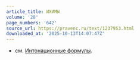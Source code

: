 ```yaml
---
article_title: ИХИМЫ
volume: '28'
page_numbers: '642'
source_url: https://pravenc.ru/text/1237953.html
downloaded_at: '2025-10-13T14:07:47Z'
---
```


- см. [Интонационные формулы](<https://pravenc.ru/text/Интонационные формулы.html>).
